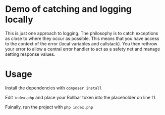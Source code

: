 # Demo of catching and logging locally

This is just one approach to logging.  The philosophy is to catch exceptions as close to where they occur as possible.  This means that you have access to the context of the error (local variables and callstack).  You then rethrow your error to allow a central error handler to act as a safety net and manage setting response values.

# Usage

Install the dependencies with `composer install` 

Edit `index.php` and place your Rollbar token into the placeholder on line 11.

Fuinally, run the project with `php index.php`
